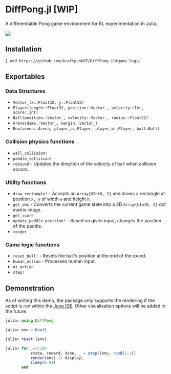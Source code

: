 # DiffPong.jl [WIP]
A differentiable Pong game environment for RL experimentation in Julia.

![](https://media.giphy.com/media/XZsRbWRRhobnk6eOlQ/giphy.gif)

## Installation

`] add https://github.com/kraftpunk97/DiffPong.jl#game-logic`

## Exportables

### Data Structures
* `Vector_(x::Float32, y::Float32)`
* `Player(length::Float32, position::Vector_, velocity::Int, score::Int)`
* `Ball(position::Vector_, velocity::Vector_, radius::Float32)`
* `Arena(dims::Vector_, margin::Vector_)`
* `Env(arena::Arena, player_a::Player, player_b::Player, ball:Ball)`

### Collision physics functions
* `wall_collision!`
* `paddle_collision!`
* `rebound` - Updates the direction of the velocity of ball when collision occurs.

### Utility functions
* `draw_rectangle!` - Accepts an `Array{UInt8, 2}` and draws a rectangle at position `x, y` of width `w` and height `h`.
* `get_obs` - Converts the current game state into a 2D `Array{UInt8, 2}` dot matrix image.
*  `get_score`
* `update_paddle_position!` - Based on given input, changes the position of the paddle.
* `render`

### Game logic functions
* `reset_ball!` - Resets the ball's position at the end of the round.
* `human_action` - Processes human input.
* `ai_action`
* `step!`

## Demonstration

As of writing this demo, the package only supports the rendering if the script is run within the [Juno IDE](https://junolab.org). Other visualisation options will be added in the future.
```julia
julia> using DiffPong

julia> env = Env()

julia> reset!(env)

julia> for _=1:100
		   state, reward, done, _ = step!(env, rand(1:3))
		   render(env) |> display;
		   sleep(0.01)
	   end
```
<!--stackedit_data:
eyJoaXN0b3J5IjpbLTIwNDAzNzAyOTddfQ==
-->